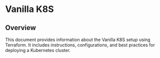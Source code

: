 # Vanilla K8S

## Overview
This document provides information about the Vanilla K8S setup using Terraform. It includes instructions, configurations, and best practices for deploying a Kubernetes cluster.